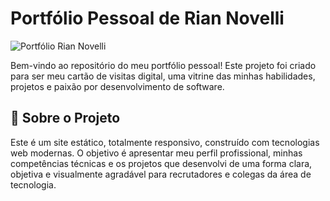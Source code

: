 # Portfólio Pessoal de Rian Novelli

![Portfólio Rian Novelli](https://img.shields.io/badge/Portfólio-Online-blue?style=for-the-badge&logo=data:image/svg+xml;base64,PHN2ZyB4bWxucz0iaHR0cDovL3d3dy53My5vcmcvMjAwMC9zdmciIHZpZXdCb3g9IjAgMCAyNCAyNCIgZmlsbD0id2hpdGUiPjxwYXRoIGQ9Ik0xMiAyQzYuNDggMiAyIDYuNDggMiAxMnM0LjQ4IDEwIDEwIDEwIDEwLTQuNDggMTAtMTBTMTcuNTIgMiAxMiAyem0wIDE4Yy00LjQxIDAtOC0zLjU5LTgtOHMzLjU5LTggOC04IDggMy41OSA4IDh6bS0xLTQtMyAxLjc2di0zLjUxTDE2IDl2NmwtOCA0LjY0VjEzbDEuNS0uODhMMTIgMTMuMjVsMy0xLjc2di0xLjQ5bC0zIDEuNzZ2LTEuNDlsMy0xLjc2VjlsLTcgNC4wNFYxNmw3LTQuMDVWMTQuNXoiLz48L3N2Zz4=)

Bem-vindo ao repositório do meu portfólio pessoal! Este projeto foi criado para ser meu cartão de visitas digital, uma vitrine das minhas habilidades, projetos e paixão por desenvolvimento de software.

## 🚀 Sobre o Projeto

Este é um site estático, totalmente responsivo, construído com tecnologias web modernas. O objetivo é apresentar meu perfil profissional, minhas competências técnicas e os projetos que desenvolvi de uma forma clara, objetiva e visualmente agradável para recrutadores e colegas da área de tecnologia.